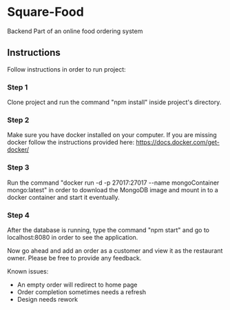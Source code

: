 # Square-Food
Backend Part of an online food ordering system

## Instructions
Follow instructions in order to run project:
### Step 1
Clone project and run the command "npm install" inside project's directory.

### Step 2
Make sure you have docker installed on your computer. If you are missing docker follow the instructions provided here: https://docs.docker.com/get-docker/

### Step 3
Run the command "docker run -d -p 27017:27017 --name mongoContainer mongo:latest" in order to download the MongoDB image and mount in to a docker container and start it eventually.

### Step 4
After the database is running, type the command "npm start" and go to localhost:8080 in order to see the application.

Now go ahead and add an order as a customer and view it as the restaurant owner. Please be free to provide any feedback.

Known issues:
- An empty order will redirect to home page
- Order completion sometimes needs a refresh
- Design needs rework
